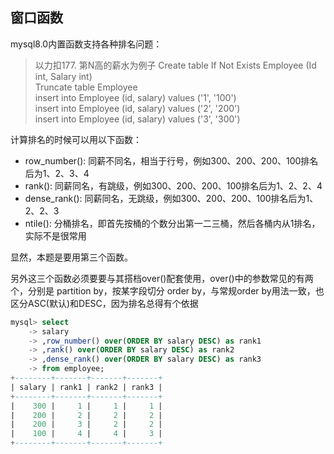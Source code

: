 ## 窗口函数
mysql8.0内置函数支持各种排名问题：

> 以力扣177. 第N高的薪水为例子
> Create table If Not Exists Employee (Id int, Salary int) <br/>
> Truncate table Employee<br/>
> insert into Employee (id, salary) values ('1', '100')<br/>
> insert into Employee (id, salary) values ('2', '200')<br/>
> insert into Employee (id, salary) values ('3', '300')

计算排名的时候可以用以下函数：
- row_number(): 同薪不同名，相当于行号，例如300、200、200、100排名后为1、2、3、4
- rank(): 同薪同名，有跳级，例如300、200、200、100排名后为1、2、2、4
- dense_rank(): 同薪同名，无跳级，例如300、200、200、100排名后为1、2、2、3
- ntile(): 分桶排名，即首先按桶的个数分出第一二三桶，然后各桶内从1排名，实际不是很常用

显然，本题是要用第三个函数。 

另外这三个函数必须要要与其搭档over()配套使用，over()中的参数常见的有两个，分别是 partition by，按某字段切分
order by，与常规order by用法一致，也区分ASC(默认)和DESC，因为排名总得有个依据

```sql
mysql> select
    -> salary
    -> ,row_number() over(ORDER BY salary DESC) as rank1
    -> ,rank() over(ORDER BY salary DESC) as rank2
    -> ,dense_rank() over(ORDER BY salary DESC) as rank3
    -> from employee;
+--------+-------+-------+-------+
| salary | rank1 | rank2 | rank3 |
+--------+-------+-------+-------+
|    300 |     1 |     1 |     1 |
|    200 |     2 |     2 |     2 |
|    200 |     3 |     2 |     2 |
|    100 |     4 |     4 |     3 |
+--------+-------+-------+-------+
```